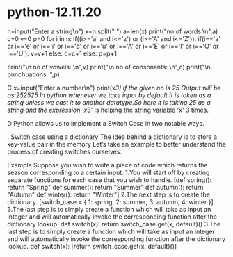 # python-12.11.20
n=input("Enter a string\n")
x=n.split(" ")
a=len(x)
print("no of words:\n",a)
c=0
v=0
p=0
for i in n:
	if((i>='a' and i<='z') or (i>='A' and i<='Z')):
		if(i=='a' or i=='e' or i=='i' or i=='o' or i=='u' or i=='A' or i=='E' or i=='I' or i=='O' or i=='U'):
			v=v+1
		else:
			c=c+1
	else:
		p=p+1

print("\n no of vowels: \n",v)
print("\n no of consonants: \n",c)
print("\n punchuations: ",p)


C
x=input("Enter a number\n")
print(x*3)
If the given no is 25
Output will be as:252525
In python whenever we take input by default
It is taken as a string unless we cast it to 
another datatype.So here it is taking 25 as
a string and the expression 'x*3' is helping
the string variable 'x' 3 times.


D
Python allows us to implement a Switch Case in two notable ways.

. Switch case using a dictionary
The idea behind a dictionary is to store a key-value pair in the memory
Let’s take an example to better understand the process of creating switches ourselves.

Example
Suppose you wish to write a piece of code which returns the season corresponding to a certain input.
1.You will start off by creating separate functions for each case that you wish to handle.
[def spring():
  return "Spring"
def summer():
  return "Summer"
def autumn():
  return "Autumn"
def winter():
  return "Winter"]
2.The next step is to create the dictionary.
[switch_case = {
  1: spring,
  2: summer,
  3: autumn,
  4: winter
}]
3.The last step is to simply create a function which will take as input an integer and will automatically invoke the corresponding function after the dictionary lookup.
def switch(x):
  return switch_case.get(x, default)()
3.The last step is to simply create a function which will take as input an integer and will automatically invoke the corresponding function after the dictionary lookup.
def switch(x):
  [return switch_case.get(x, default)()]
